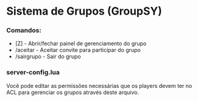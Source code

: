 # Sistema de Grupos (GroupSY)

### Comandos:
+ [Z] - Abrir/fechar painel de gerenciamento do grupo
+ /aceitar - Aceitar convite para participar do grupo
+ /sairgrupo - Sair do grupo

### server-config.lua
Você pode editar as permissões necessárias que os players devem ter no ACL para gerenciar os grupos através deste arquivo.
